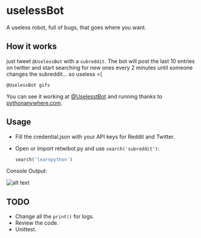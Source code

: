 # uselessBot

A useless robot, full of bugs, that goes where you want.

## How it works

just tweet `@UselessBot` with a `subreddit`. The bot will post the last 10 entries on twitter and start searching for new ones every 2 minutes until someone changes the subreddit... so useless =(

    @UselessBot gifs

You can see it working at [@UselesstBot](https://twitter.com/UselesstBot) and running thanks to [pythonanywhere.com](https://www.pythonanywhere.com).

## Usage

- Fill the credential.json with your API keys for Reddit and Twitter.
- Open or Import retwibot.py and use `search('subreddit')`:

    ```python
    search('learnpython')
    ```
Console Output:

![alt text](https://serving.photos.photobox.com/550350036c86424aafe74c1e015965d236fb2948d1f94658ff7595c55c4022ca6359ce0b.jpg)


## TODO

- Change all the `print()` for logs.
- Review the code.
- Unittest.
